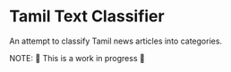 # Tamil Text Classifier

An attempt to classify Tamil news articles into categories.

NOTE:  🚧 This is a work in progress 🚧